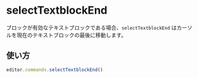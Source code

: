 # selectTextblockEnd

<!-- The `selectTextblockEnd` will move the cursor to the end of the current textblock if the block is a valid textblock. -->

ブロックが有効なテキストブロックである場合、`selectTextblockEnd` はカーソルを現在のテキストブロックの最後に移動します。

## 使い方

```js
editor.commands.selectTextblockEnd()
```
